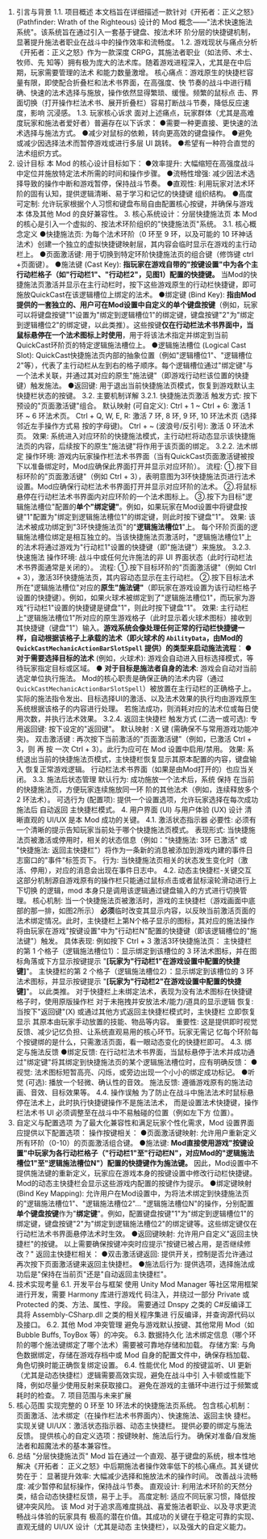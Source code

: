 1. 引言与背景
1.1. 项目概述
本文档旨在详细描述一款针对《开拓者：正义之怒》(Pathfinder: Wrath of the Righteous)
设计的 Mod 概念——"法术快速施法系统"。该系统旨在通过引入一套基于键盘、按法术环
阶分层的快捷键机制，显著提升施法者职业在战斗中的操作效率和流畅度。
1.2. 游戏现状与痛点分析
《开拓者：正义之怒》作为一款深度 CRPG，其施法者职业（如法师、术士、牧师、先
知等）拥有极为庞大的法术库。随着游戏进程深入，尤其是在中后期，玩家需要管理的法术
和能力数量激增。
核心痛点：游戏原生的快捷栏容量有限，即使配合折叠栏和法术书界面，在高强度、快
节奏的战斗中进行精确、快速的法术选择与施放，操作依然显得繁琐、缓慢。频繁的鼠标点
击、界面切换（打开操作栏法术书、展开折叠栏）容易打断战斗节奏，降低反应速度，影响
沉浸感。
1.3. 玩家核心诉求
面对上述痛点，玩家群体（尤其是高难度玩家和施法者爱好者）普遍存在以下诉求：
●需要一种更直接、更快速的法术选择与施法方式。
●减少对鼠标的依赖，转向更高效的键盘操作。
●避免或减少因选择法术而暂停游戏或进行多层 UI 跳转。
●希望有一种符合直觉的法术组织方式。
2. 设计目标
本 Mod 的核心设计目标如下：
●效率提升: 大幅缩短在高强度战斗中定位并施放特定法术所需的时间和操作步骤。
●流畅性增强: 减少因法术选择导致的操作中断和游戏暂停，保持战斗节奏。
●直观性: 利用玩家对法术环阶的固有认知，提供逻辑清晰、易于学习和记忆的快捷键
组织结构。
●高度可定制: 允许玩家根据个人习惯和键盘布局自由配置核心按键，并确保与游戏本
体及其他 Mod 的良好兼容性。 3. 核心系统设计：分层快捷施法页
本 Mod 的核心是引入一个虚拟的、按法术环阶组织的"快捷施法页"系统。
3.1. 核心概念定义
●快捷施法页: 为每个法术环阶（0 环至 9 环，以及可能的 10 环神话法术）创建一个独立的虚拟快捷键映射层，其内容会临时显示在游戏的主行动栏上。
●页面激活键: 用于切换到特定环阶快捷施法页的组合键（修饰键 ctrl +页面键）。
●施法键 (Cast Key): **指玩家在游戏自带的"按键设置"中为各个主行动栏格子（如"行动栏1"、"行动栏2"，见图1）配置的快捷键。** 当Mod的快捷施法页激活并显示在主行动栏时，按下这些游戏原生的行动栏快捷键，即可施放QuickCast在该逻辑槽位上绑定的法术。
●绑定键 (Bind Key): **指由Mod提供的一套独立的、用户可在Mod设置中自定义的单个键盘按键**（例如，玩家可以将键盘按键"1"设置为"绑定到逻辑槽位1"的绑定键，键盘按键"2"为"绑定到逻辑槽位2"的绑定键，以此类推）。这些按键**仅在行动栏法术书界面中，当鼠标悬停在一个法术图标上时使用**，用于将该法术指定并绑定到当前QuickCast环阶页的特定逻辑施法槽位上。
●逻辑施法槽位 (Logical Cast Slot): QuickCast快捷施法页内部的抽象位置（例如"逻辑槽位1"、"逻辑槽位2"等），代表了主行动栏从左到右的格子顺序。每个逻辑槽位通过"绑定键"与一个法术关联，并通过其对应的原生"施法键"（即游戏行动栏该位置的快捷键）触发施法。
●返回键: 用于退出当前快捷施法页模式，恢复到游戏默认主快捷栏状态的按键。
3.2. 主要机制详解
3.2.1. 快捷施法页激活
触发方式:
按下预设的"页面激活键"组合。
默认映射 (可自定义):
Ctrl + 1 ~ Ctrl + 6: 激活 1 环 ~ 6 环法术页。
Ctrl + Q, W, E, R: 激活 7 环, 8 环, 9 环, 10 环法术页 (选择邻近左手操作方式易
按的字母键)。
Ctrl + ~ (波浪号/反引号): 激活 0 环法术页。
效果:
系统进入对应环阶的快捷施法模式，主行动栏将动态显示该快捷施法页的内容，后续按下的原生"施法键"将作用于该页面的绑定。
3.2.2. 法术绑定
操作环境:
游戏内玩家操作栏法术书界面（当有QuickCast页面激活键被按下以准备绑定时，Mod应确保此界面打开并显示对应环阶）。
流程:
①.按下目标环阶的"页面激活键"（例如 Ctrl + 3），表明意图为3环快捷施法页进行法术设置。Mod应确保行动栏法术书界面打开并显示对应环阶的法术。
②.将鼠标悬停在行动栏法术书界面内对应环阶的一个法术图标上。
③.按下为目标"逻辑施法槽位"配置的**单个"绑定键"**。例如，如果玩家在Mod设置中将键盘按键"1"配置为"绑定到逻辑施法槽位1"的绑定键，则此时按下键盘"1"。
效果:
该法术被成功绑定到"3环快捷施法页"的"**逻辑施法槽位1**"上。
每个环阶页面的逻辑施法槽位绑定是相互独立的。当该快捷施法页激活时，"逻辑施法槽位1"上的法术将通过游戏为"行动栏1"设置的快捷键（即"施法键"）来施放。
3.2.3. 快速施法
操作环境: 战斗中或任何允许施法的非 UI 界面状态（此时行动栏法术书界面通常是关闭的）。
流程:
①.按下目标环阶的"页面激活键"（例如 Ctrl + 3），激活3环快捷施法页，其内容动态显示在主行动栏。
②.按下目标法术所在"逻辑施法槽位"对应的**原生"施法键"**（即玩家在游戏设置为该行动栏格子设置的快捷键）。例如，如果火球术被绑定到了"逻辑施法槽位1"，而玩家为游戏"行动栏1"设置的快捷键是键盘"1"，则此时按下键盘"1"。
效果:
主行动栏上"逻辑施法槽位1"所对应的原生游戏格子（此时显示着火球术图标）接收到其快捷键（键盘"1"）输入。**游戏系统会像处理任何正常的行动栏快捷键一样，自动根据该格子上承载的法术（即火球术的 `AbilityData`，由Mod的 `QuickCastMechanicActionBarSlotSpell` 提供）的类型来启动施法流程**：
  ● **对于需要选择目标的法术** (例如，火球术): 游戏会自动进入目标选择模式，等待玩家指定目标或区域。
  ● **对于目标是施法者自身的法术**: 游戏会自动对当前选定单位执行施法。
Mod的核心职责是确保正确的法术内容（通过`QuickCastMechanicActionBarSlotSpell`）被放置在主行动栏的正确格子上。实际的施法指令发出、目标选择UI的激活、以及法术效果的执行均由游戏原生系统根据该格子的内容进行处理。
若施法成功，则消耗对应的法术位或每日使用次数，并执行法术效果。
3.2.4. 返回主快捷栏
触发方式 (二选一或可选):
专用返回键: 按下设定的"返回键"。
默认映射 : X 键 (需确保不与常用游戏功能冲突)。
双击激活键 : 再次按下当前激活的"页面激活键"（例如，已激活 Ctrl + 3，则 再 按
一次 Ctrl + 3）。此行为应可在 Mod 设置中启用/禁用。
效果:
系统退出当前的快捷施法页模式，主快捷栏恢复显示其原本配置的内容，键盘输入
恢复正常游戏逻辑。
行动栏法术书界面（如果是由Mod打开的）也应当关闭。
3.3. 施法后状态管理
默认行为:
成功施放一个法术后，系统 保持 在当前的快捷施法页，方便玩家连续施放同一环
阶的其他法术（例如，连续释放多个 2 环法术）。
可选行为 (配置项):
提供一个设置选项，允许玩家选择在每次成功施法后 自动返回 主快捷栏模式。 4. 用户界面 (UI) 与用户体验 (UX) 设计
清晰直观的 UI/UX 是本 Mod 成功的关键。
4.1. 激活状态指示器
必要性:
必须有一个清晰的提示告知玩家当前处于哪个快捷施法页模式。
表现形式:
当快捷施法页被激活或停用时，相关的状态信息（例如："快捷施法: 3环 已激活" 或 "快捷施法: 返回主快捷栏"）将作为一条新的消息被添加到游戏内建的事件日志窗口的"事件"标签页下。
行为: 当快捷施法页相关的状态发生变化时（激活、停用），对应的消息会出现在事件日志中。
4.2. 动态主快捷栏-关键交互
这部分机制源自游戏原有的操作栏只能通过鼠标点击或者鼠标滚轮滑动进行上下切换
的逻辑，mod 本身只是调用该逻辑通过键盘输入的方式进行切换管理。
核心机制:
当一个快捷施法页被激活时，游戏的主快捷栏（游戏画面中底部的那一排，如图2所示） **必须**临时改变其显示内容，以反映当前激活页面的法术绑定情况。此时，主快捷栏上第N个格子显示的图标，其对应的施法操作将由玩家在游戏"按键设置"中为"行动栏N"配置的快捷键（即该逻辑槽位的"施法键"）触发。
具体表现:
例如按下 Ctrl + 3 激活3环快捷施法页：
主快捷栏的第 1 个格子（逻辑施法槽位1）：显示绑定到该槽位的 3 环法术图标，并在图标角落或下方显示按键提示 "**[玩家为"行动栏1"在游戏设置中配置的快捷键]**"。
主快捷栏的第 2 个格子（逻辑施法槽位2）：显示绑定到该槽位的 3 环法术图标，并显示按键提示 "**[玩家为"行动栏2"在游戏设置中配置的快捷键]**"。
以此类推。
对于快捷栏上未绑定法术，表现为没有法术图标在快捷键格子时，使用原版操作栏
对于未拖拽并安放法术/能力/道具的显示逻辑
恢复:
当按下"返回键"(X) 或通过其他方式返回主快捷栏模式时，主快捷栏 立即恢复 显示
其原本由玩家手动放置的技能、物品等内容。
重要性:
这是提供即时视觉反馈、减少记忆负担、让系统直观易用的核心环节。玩家无需记
忆每个环阶每个按键绑的是什么，只需激活页面，看一眼动态变化的快捷栏即可。
4.3. 绑定与施法反馈
●绑定反馈: 在行动栏法术书界面，当鼠标悬停于法术并成功通过"绑定键"将其绑定到快捷施法页的某个逻辑施法槽位时，应有明确反馈：
●视觉: 法术图标短暂高亮、闪烁，或旁边出现一个小小的绑定成功标记。
●听觉 (可选): 播放一个轻微、确认性的音效。
施法反馈:
遵循游戏原有的施法动画、音效、目标效果等。
4.4. 操作误触
为了防止在战斗中施法法术时鼠标悬停在法术上，此时执行快捷键操作不是施法法术，
而是设置法术快捷键，操作栏法术书 UI 必须调整至在战斗中不易触碰的位置（例如左下方
位置）。
5. 自定义与配置选项
为了最大化兼容性和满足玩家个性化需求，Mod 设置界面应提供以下配置选项：
操作按键相关：
●页面激活键映射:
允许用户重新定义所有环阶（0-10）的页面激活组合键。
●施法键: **Mod直接使用游戏"按键设置"中玩家为各行动栏格子（"行动栏1"至"行动栏N"，对应Mod的"逻辑施法槽位1"至"逻辑施法槽位N"）配置的快捷键作为施法键。** 因此，Mod设置中不提供施法键的重新定义，玩家应在游戏本身的按键设置中修改行动栏快捷键。Mod的动态主快捷栏会显示这些游戏内配置的按键作为提示。
●绑定键映射 (Bind Key Mapping):
允许用户在Mod设置中，为将法术绑定到快捷施法页的"逻辑施法槽位1"、"逻辑施法槽位2"... "逻辑施法槽位N"的操作，分别配置**单个键盘按键**作为"**绑定键**"。例如，配置键盘按键"1"为"绑定到逻辑槽位1"的绑定键，键盘按键"2"为"绑定到逻辑施法槽位2"的绑定键等。这些绑定键仅在行动栏法术书界面悬停法术时生效。
●返回键映射:
允许用户自定义"返回主快捷栏"的按键。
以上需要确保按键冲突时应提示"按键已被占用，是否继续修改？"
返回主快捷栏相关：
●双击激活键返回:
提供开关，控制是否允许通过再次按下页面激活键来返回主快捷栏。
●施法后行为:
提供选项，选择施法成功后是"保持在当前页"还是"自动返回主快捷栏"。
6. 技术实现考量
6.1. 开发平台与框架
使用 Unity Mod Manager 等社区常用框架进行开发，需要 Harmony 库进行游戏代
码注入，并绕过一部分 Private 或 Protected 的类、方法、属性、字段。
需要通过 Dnspy 之类的 C#反编译工具将 Assembly-CSharp.dll 之类的相关程序集进
行反编译，并查询源代码以及接口。
6.2. 其他 Mod 冲突管理
避免与游戏默认按键、其他常用 Mod（如 Bubble Buffs, ToyBox 等）的冲突。
6.3. 数据持久化
法术绑定信息（哪个环阶的哪个施法键绑定了哪个法术）需要被可靠地存储和加载。
存储方案:
与角色数据绑定，存储在游戏存档中或 Mod 自身的配置文件中，确保存档加载、
角色切换时能正确恢复绑定设置。
6.4. 性能优化
Mod 的按键监听、UI 更新（尤其是动态快捷栏）逻辑需要高效实现，避免在战斗中引
入卡顿或性能下降，例如尽量少使用反射来获取接口。
避免在游戏的主循环中进行过于频繁或耗时的检查。 7. 项目范围与未来扩展
7. 核心范围
实现完整的 0 环至 10 环法术的快捷施法页系统。
包含核心机制：页面激活、法术绑定（在操作栏法术书界面内）、快速施法、返回主快
捷栏。
实现关键 UI/UX：激活状态指示器、动态主快捷栏。
提供必要的绑定与施法反馈。
提供核心的自定义选项：按键映射、施法后行为。
确保对准备/自发施法者和超魔法术的基本兼容性。
8. 总结
"分层快捷施法页" Mod 旨在通过一个直观、基于键盘的系统，根本性地解决《开拓者：
正义之怒》中后期施法者操作效率低下的核心痛点。其关键优势在于：
显著提升效率: 大幅减少选择和施放法术的操作时间。
改善战斗流畅度: 减少暂停和鼠标操作，保持战斗节奏。
直观设计: 利用法术环阶的天然分类，结合动态快捷栏反馈，易于上手。
高度定制: 适应不同玩家习惯，降低按键冲突风险。
该 Mod 对于追求高难度挑战、喜爱施法者职业、以及寻求更流畅战斗体验的玩家具有
极高的潜在价值。其成功的关键在于稳定可靠的实现、直观无缝的 UI/UX 设计（尤其是动态
主快捷栏），以及强大的自定义能力。